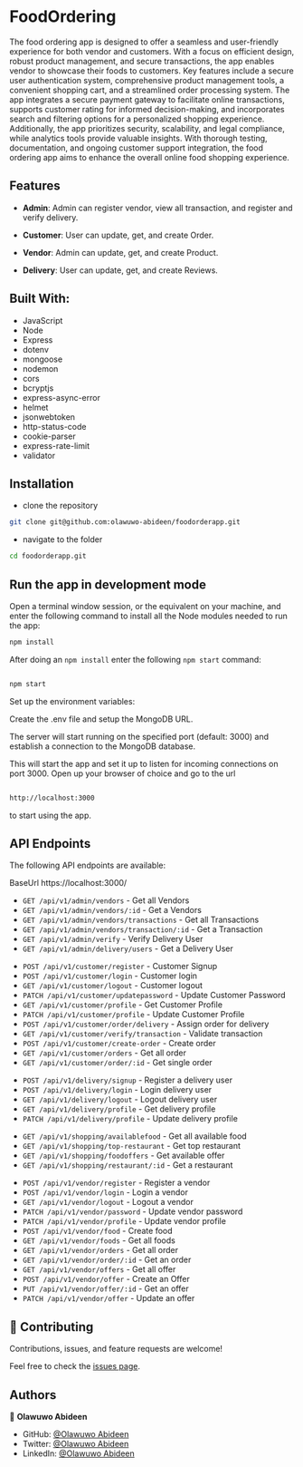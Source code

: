 # FoodOrdering

The food ordering app is designed to offer a seamless and user-friendly experience for both vendor and customers. With a focus on efficient design, robust product management, and secure transactions, the app enables vendor to showcase their foods to customers. Key features include a secure user authentication system, comprehensive product management tools, a convenient shopping cart, and a streamlined order processing system. The app integrates a secure payment gateway to facilitate online transactions, supports customer rating for informed decision-making, and incorporates search and filtering options for a personalized shopping experience. Additionally, the app prioritizes security, scalability, and legal compliance, while analytics tools provide valuable insights. With thorough testing, documentation, and ongoing customer support integration, the food ordering app aims to enhance the overall online food shopping experience.

## Features

- **Admin**: Admin can register vendor, view all transaction, and register and verify delivery.

- **Customer**: User can update, get, and create Order.

- **Vendor**: Admin can update, get, and create Product.

- **Delivery**: User can update, get, and create Reviews.

## Built With:

- JavaScript
- Node
- Express
- dotenv
- mongoose
- nodemon
- cors
- bcryptjs
- express-async-error
- helmet
- jsonwebtoken
- http-status-code
- cookie-parser
- express-rate-limit
- validator

## Installation

- clone the repository

```sh
git clone git@github.com:olawuwo-abideen/foodorderapp.git
```

- navigate to the folder

```sh
cd foodorderapp.git
```

## Run the app in development mode

Open a terminal window session, or the equivalent on your machine, and enter the following command to install all the
Node modules needed to run the app:

```sh
npm install
```

After doing an `npm install` enter the following `npm start` command:

```sh

npm start

```

Set up the environment variables:

Create the .env file and setup the MongoDB URL.

The server will start running on the specified port (default: 3000) and establish a connection to the MongoDB database.

This will start the app and set it up to listen for incoming connections on port 3000. Open up your browser of choice
and go to the url

```sh

http://localhost:3000

```

to start using the app.

## API Endpoints

The following API endpoints are available:

BaseUrl https://localhost:3000/

- `GET /api/v1/admin/vendors` - Get all Vendors
- `GET /api/v1/admin/vendors/:id` - Get a Vendors
- `GET /api/v1/admin/vendors/transactions` - Get all Transactions
- `GET /api/v1/admin/vendors/transaction/:id` - Get a Transaction
- `GET /api/v1/admin/verify` - Verify Delivery User
- `GET /api/v1/admin/delivery/users` - Get a Delivery User

* `POST /api/v1/customer/register` - Customer Signup
* `POST /api/v1/customer/login` - Customer login
* `GET /api/v1/customer/logout` - Customer logout
* `PATCH /api/v1/customer/updatepassword` - Update Customer Password
* `GET /api/v1/customer/profile` - Get Customer Profile
* `PATCH /api/v1/customer/profile` - Update Customer Profile
* `POST /api/v1/customer/order/delivery` - Assign order for delivery
* `GET /api/v1/customer/verify/transaction` - Validate transaction
* `POST /api/v1/customer/create-order` - Create order
* `GET /api/v1/customer/orders` - Get all order
* `GET /api/v1/customer/order/:id` - Get single order

- `POST /api/v1/delivery/signup` - Register a delivery user
- `POST /api/v1/delivery/login` - Login delivery user
- `GET /api/v1/delivery/logout` - Logout delivery user
- `GET /api/v1/delivery/profile` - Get delivery profile
- `PATCH /api/v1/delivery/profile` - Update delivery profile

* `GET /api/v1/shopping/availablefood` - Get all available food
* `GET /api/v1/shopping/top-restaurant` - Get top restaurant
* `GET /api/v1/shopping/foodoffers` - Get available offer
* `GET /api/v1/shopping/restaurant/:id` - Get a restaurant

- `POST /api/v1/vendor/register` - Register a vendor
- `POST /api/v1/vendor/login` - Login a vendor
- `GET /api/v1/vendor/logout` - Logout a vendor
- `PATCH /api/v1/vendor/password` - Update vendor password
- `PATCH /api/v1/vendor/profile` - Update vendor profile
- `POST /api/v1/vendor/food` - Create food
- `GET /api/v1/vendor/foods` - Get all foods
- `GET /api/v1/vendor/orders` - Get all order
- `GET /api/v1/vendor/order/:id` - Get an order
- `GET /api/v1/vendor/offers` - Get all offer
- `POST /api/v1/vendor/offer` - Create an Offer
- `PUT /api/v1/vendor/offer/:id` - Get an offer
- `PATCH /api/v1/vendor/offer` - Update an offer

## 🤝 Contributing

Contributions, issues, and feature requests are welcome!

Feel free to check the [issues page](https://github.com/olawuwo-abideen/foodorderapp/issues).

## Authors

👤 **Olawuwo Abideen**

- GitHub: [@Olawuwo Abideen](https://github.com/olawuwo-abideen)
- Twitter: [@Olawuwo Abideen](https://twitter.com/olawuwo_abideen)
- LinkedIn: [@Olawuwo Abideen](https://www.linkedin.com/in/olawuwo-abideen/)
